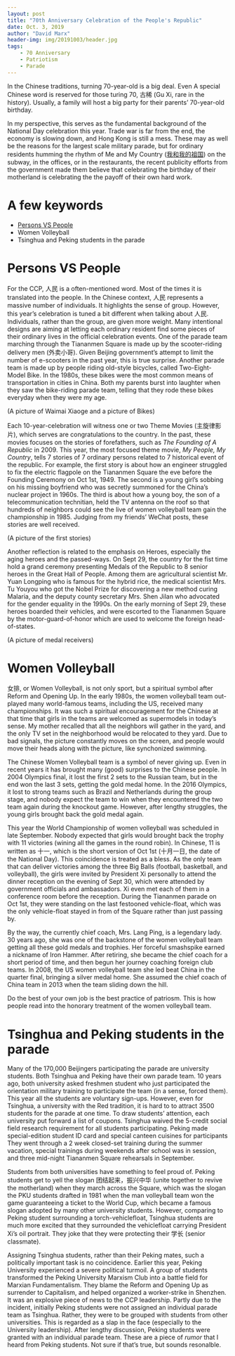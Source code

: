 ```yaml
---
layout: post
title: "70th Anniversary Celebration of the People's Republic"
date: Oct. 3, 2019
author: "David Marx"
header-img: img/20191003/header.jpg
tags:
    - 70 Anniversary
    - Patriotism
    - Parade
---
```


In the Chinese traditions, turning 70-year-old is a big deal. Even A special Chinese word is reserved for those turing 70, 古稀 (Gu Xi, rare in the history). Usually, a family will host a big party for their parents’ 70-year-old birthday. 

In my perspective, this serves as the fundamental background of the National Day celebration this year. Trade war is far from the end, the economy is slowing down, and Hong Kong is still a mess. These may as well be the reasons for the largest scale military parade, but for ordinary residents humming the rhythm of Me and My Country ([我和我的祖国](https://v.qq.com/x/cover/mzc0020036349xa/f0032mfvxjg.html)) on the subway, in the offices, or in the restaurants, the recent publicity efforts from the government made them believe that celebrating the birthday of their motherland is celebrating the the payoff of their own hard work. 

# A few keywords
- [Persons VS People](<h1>)
- Women Volleyball
- Tsinghua and Peking students in the parade

# Persons VS People 

For the CCP, 人民 is a often-mentioned word. Most of the times it is translated into the people. In the Chinese context, 人民 represents a massive number of individuals. It highlights the sense of group. However, this year’s celebration is tuned a bit different when talking about 人民. Individuals, rather than the group, are given more weight. Many intentional designs are aiming at letting each ordinary resident find some pieces of their ordinary lives in the official celebration events. One of the parade team marching through the Tiananmen Square is made up by the scooter-riding delivery men (外卖小哥). Given Beijing government’s attempt to limit the number of e-scooters in the past year, this is true surprise. Another parade team is made up by people riding old-style bicycles, called Two-Eight-Model Bike. In the 1980s, these bikes were the most common means of transportation in cities in China. Both my parents burst into laughter when they saw the bike-riding parade team, telling that they rode these bikes everyday when they were my age.

(A picture of Waimai Xiaoge and a picture of Bikes)

Each 10-year-celebration will witness one or two Theme Movies (主旋律影片), which serves are congratulations to the country. In the past, these movies focuses on the stories of forefathers, such as *The Founding of A Republic* in 2009. This year, the most focused theme movie, *My People, My Country*, tells 7 stories of 7 ordinary persons related to 7 historical event of the republic. For example, the first story is about how an engineer struggled to fix the electric flagpole on the Tiananmen Square the eve before the Founding Ceremony on Oct 1st, 1949. The second is a young girl’s sobbing on his missing boyfriend who was secretly summoned for the China’s nuclear project in 1960s. The third is about how a young boy, the son of a telecommunication technitian, held the TV antenna on the roof so that hundreds of neighbors could see the live of women volleyball team gain the championship in 1985. Judging from my friends’ WeChat posts, these stories are well received.

(A picture of the first stories)

Another reflection is related to the emphasis on Heroes, especially the aging heroes and the passed-ways. On Sept 29, the country for the fist time hold a grand ceremony presenting Medals of the Republic to 8 senior heroes in the Great Hall of People. Among them are agricultural scientist Mr. Yuan Longping who is famous for the hybrid rice, the medical scientist Mrs. Tu Youyou who got the Nobel Prize for discovering a new method curing Malaria, and the deputy county secretary Mrs. Shen Jilan who advocated for the gender equality in the 1990s. On the early morning of Sept 29, these heroes boarded their vehicles, and were escorted to the Tiananmen Square by the motor-guard-of-honor which are used to welcome the foreign head-of-states.

(A picture of medal receivers)


# Women Volleyball

女排, or Women Volleyball, is not only sport, but a spiritual symbol after Reform and Opening Up. In the early 1980s, the women volleyball team out-played many world-famous teams, including the US, received many championships. It was such a spiritual encouragement for the Chinese at that time that girls in the teams are welcomed as supermodels in today’s sense. My mother recalled that all the neighbors will gather in the yard, and the only TV set in the neighborhood would be relocated to they yard. Due to bad signals, the picture constantly moves on the screen, and people would move their heads along with the picture, like synchonized swimming.  

The Chinese Women Volleyball team is a symbol of never giving up. Even in recent years it has brought many (good) surprises to the Chinese people. In 2004 Olympics final, it lost the first 2 sets to the Russian team, but in the end won the last 3 sets, getting the gold medal home. In the 2016 Olympics, it lost to strong teams such as Brazil and Netherlands during the group stage, and nobody expect the team to win when they encountered the two team again during the knockout game. However, after lengthy struggles, the young girls brought back the gold medal again.

This year the World Championship of women volleyball was scheduled in late September. Nobody expected that girls would brought back the trophy with 11 victories (wining all the games in the round robin). In Chinese, 11 is written as 十一, which is the short version of Oct 1st (十月一日, the date of the National Day).  This coincidence is treated as a bless. As the only team that can deliver victories among the three Big Balls (football, basketball, and volleyball), the girls were invited by President Xi personally to attend the dinner reception on the evening of Sept 30, which were attended by government officials and ambassadors. Xi even met each of them in a conference room before the reception. During the Tiananmen parade on Oct 1st, they were standing on the last festooned vehicle-float, which was the only vehicle-float stayed in from of the Square rather than just passing by.

By the way, the currently chief coach, Mrs. Lang Ping, is a legendary lady. 30 years ago, she was one of the backstone of the women volleyball team getting all these gold medals and trophies. Her forceful smashspike earned a nickname of Iron Hammer. After retiring, she became the chief coach for a short period of time, and then begun her journey coaching foreign club teams. In 2008, the US women volleyball team she led beat China in the quarter final, bringing a silver medal home. She assumed the chief coach of China team in 2013 when the team sliding down the hill.

Do the best of your own job is the best practice of patriosm. This is how people read into the honorary treatment of the women volleyball team.


# Tsinghua and Peking students in the parade

Many of the 170,000 Beijingers participating the parade are university students. Both Tsinghua and Peking have their own parade team. 10 years ago, both university asked freshmen student who just participated the orientation military training to participate the team (in a sense, forced them). This year all the students are voluntary sign-ups. However, even for Tsinghua, a university with the Red tradition, it is hard to to attract 3500  students for the parade at one time. To draw students’ attention, each university put forward a list of coupons. Tsinghua waived the 5-credit social field research requirement for all students participating. Peking made special-edition student ID card and special canteen cuisines for participants They went through a 2 week closed-set training during the summer vacation, special trainings during weekends after school was in session, and three mid-night Tiananmen Square rehearsals in September.

Students from both universities have something to feel proud of. Peking students get to yell the slogan 团结起来，振兴中华 (unite together to revive the motherland) when they march across the Square, which was the slogan the PKU students drafted in 1981 when the man volleyball team won the game guaranteeing a ticket to the World Cup, which became a famous slogan adopted by many other university students. However, comparing to Peking student surrounding a torch-vehiclefloat, Tsinghua students are much more excited that they surrounded the vehiclefloat carrying President Xi’s oil portrait. They joke that they were protecting their 学长 (senior classmate).

Assigning Tsinghua students, rather than their Peking mates,  such a politically important task is no coincidence. Earlier this year, Peking University experienced a severe political turmoil. A group of students transformed the Peking University Marxism Club into a battle field for Marxian Fundamentalism. They blame the Reform and Opening Up as surrender to Capitalism, and helped organized a worker-strike in Shenzhen. It was an explosive piece of news to the CCP leadership. Partly due to the incident, initially Peking students were not assigned an individual parade team as Tsinghua. Rather, they were to be grouped with students from other universities. This is regarded as a slap in the face (especially to the University leadership). After lengthy discussion, Peking students were granted with an individual parade team. These are a piece of *rumor* that I heard from Peking students. Not sure if that’s true, but sounds resonalble.
